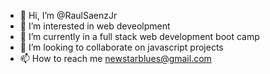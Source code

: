 - 👋 Hi, I’m @RaulSaenzJr
- 👀 I’m interested in web deveolpment
- 🌱 I’m currently in a full stack web development boot camp
- 💞️ I’m looking to collaborate on javascript projects
- 📫 How to reach me newstarblues@gmail.com

<!---
RaulSaenzJr/RaulSaenzJr is a ✨ special ✨ repository because its `README.md` (this file) appears on your GitHub profile.
You can click the Preview link to take a look at your changes.
--->
